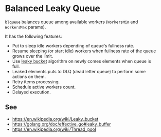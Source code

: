 # Balanced Leaky Queue

`blqueue` balances queue among available workers (`WorkersMin` and `WorkersMax` params).

It has the following features:
* Put to sleep idle workers depending of queue's fullness rate.
* Resume sleeping (or start idle) workers when fullness rate of the queue grows over the limit.
* Use [leaky bucket](https://en.wikipedia.org/wiki/Leaky_bucket) algorithm on newly comes elements when queue is full.
* Leaked elements puts to DLQ (dead letter queue) to perform some actions on them.
* Retry items processing.
* Schedule active workers count.
* Delayed execution.

## See

* https://en.wikipedia.org/wiki/Leaky_bucket
* https://golang.org/doc/effective_go#leaky_buffer
* https://en.wikipedia.org/wiki/Thread_pool
